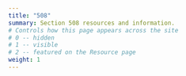 ```yaml
---
title: "508"
summary: Section 508 resources and information.
# Controls how this page appears across the site
# 0 -- hidden
# 1 -- visible
# 2 -- featured on the Resource page
weight: 1
---
```

